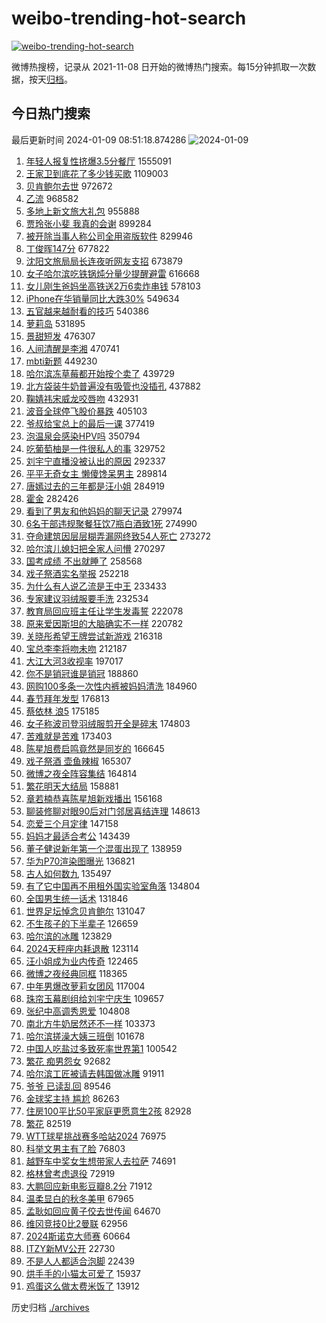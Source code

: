 # weibo-trending-hot-search

[![weibo-trending-hot-search](https://github.com/ameizi/weibo-trending-hot-search/actions/workflows/ci.yml/badge.svg)](https://github.com/ameizi/weibo-trending-hot-search/actions/workflows/ci.yml)

微博热搜榜，记录从 2021-11-08 日开始的微博热门搜索。每15分钟抓取一次数据，按天[归档](./archives)。

## 今日热门搜索

<!-- BEGIN --> 
最后更新时间 2024-01-09 08:51:18.874286 
![2024-01-09](https://imgs-storage.s3.us-east-005.backblazeb2.com/20240109/2024-01-09.png?versionId=4_z8fbbed132d73df8689c40f13_f1195fe217360bea3_d20240109_m005118_c005_v0501004_t0022_u01704761478767) 
1. [年轻人报复性挤爆3.5分餐厅](https://s.weibo.com/weibo?q=%23%E5%B9%B4%E8%BD%BB%E4%BA%BA%E6%8A%A5%E5%A4%8D%E6%80%A7%E6%8C%A4%E7%88%863.5%E5%88%86%E9%A4%90%E5%8E%85%23&t=31&band_rank=48&Refer=top) 1555091
1. [王家卫到底花了多少钱买歌](https://s.weibo.com/weibo?q=%23%E7%8E%8B%E5%AE%B6%E5%8D%AB%E5%88%B0%E5%BA%95%E8%8A%B1%E4%BA%86%E5%A4%9A%E5%B0%91%E9%92%B1%E4%B9%B0%E6%AD%8C%23&t=31&band_rank=2&Refer=top) 1109003
1. [贝肯鲍尔去世](https://s.weibo.com/weibo?q=%23%E8%B4%9D%E8%82%AF%E9%B2%8D%E5%B0%94%E5%8E%BB%E4%B8%96%23&t=31&band_rank=8&Refer=top) 972672
1. [乙流](https://s.weibo.com/weibo?q=%E4%B9%99%E6%B5%81&t=31&band_rank=1&Refer=top) 968582
1. [多地上新文旅大礼包](https://s.weibo.com/weibo?q=%23%E5%A4%9A%E5%9C%B0%E4%B8%8A%E6%96%B0%E6%96%87%E6%97%85%E5%A4%A7%E7%A4%BC%E5%8C%85%23&t=31&band_rank=3&Refer=top) 955888
1. [贾玲张小斐 我真的会谢](https://s.weibo.com/weibo?q=%E8%B4%BE%E7%8E%B2%E5%BC%A0%E5%B0%8F%E6%96%90%20%E6%88%91%E7%9C%9F%E7%9A%84%E4%BC%9A%E8%B0%A2&t=31&band_rank=2&Refer=top) 899284
1. [被开除当事人称公司全用盗版软件](https://s.weibo.com/weibo?q=%23%E8%A2%AB%E5%BC%80%E9%99%A4%E5%BD%93%E4%BA%8B%E4%BA%BA%E7%A7%B0%E5%85%AC%E5%8F%B8%E5%85%A8%E7%94%A8%E7%9B%97%E7%89%88%E8%BD%AF%E4%BB%B6%23&t=31&band_rank=29&Refer=top) 829946
1. [丁俊晖147分](https://s.weibo.com/weibo?q=%E4%B8%81%E4%BF%8A%E6%99%96147%E5%88%86&t=31&band_rank=4&Refer=top) 677822
1. [沈阳文旅局局长连夜听网友支招](https://s.weibo.com/weibo?q=%23%E6%B2%88%E9%98%B3%E6%96%87%E6%97%85%E5%B1%80%E5%B1%80%E9%95%BF%E8%BF%9E%E5%A4%9C%E5%90%AC%E7%BD%91%E5%8F%8B%E6%94%AF%E6%8B%9B%23&t=31&band_rank=33&Refer=top) 673879
1. [女子哈尔滨吃铁锅炖分量少提醒避雷](https://s.weibo.com/weibo?q=%23%E5%A5%B3%E5%AD%90%E5%93%88%E5%B0%94%E6%BB%A8%E5%90%83%E9%93%81%E9%94%85%E7%82%96%E5%88%86%E9%87%8F%E5%B0%91%E6%8F%90%E9%86%92%E9%81%BF%E9%9B%B7%23&t=31&band_rank=32&Refer=top) 616668
1. [女儿刚生爸妈坐高铁送2万6卖炸串钱](https://s.weibo.com/weibo?q=%23%E5%A5%B3%E5%84%BF%E5%88%9A%E7%94%9F%E7%88%B8%E5%A6%88%E5%9D%90%E9%AB%98%E9%93%81%E9%80%812%E4%B8%876%E5%8D%96%E7%82%B8%E4%B8%B2%E9%92%B1%23&t=31&band_rank=44&Refer=top) 578103
1. [iPhone在华销量同比大跌30%](https://s.weibo.com/weibo?q=%23iPhone%E5%9C%A8%E5%8D%8E%E9%94%80%E9%87%8F%E5%90%8C%E6%AF%94%E5%A4%A7%E8%B7%8C30%25%23&t=31&band_rank=18&Refer=top) 549634
1. [五官越来越耐看的技巧](https://s.weibo.com/weibo?q=%E4%BA%94%E5%AE%98%E8%B6%8A%E6%9D%A5%E8%B6%8A%E8%80%90%E7%9C%8B%E7%9A%84%E6%8A%80%E5%B7%A7&t=31&band_rank=6&Refer=top) 540386
1. [萝莉岛](https://s.weibo.com/weibo?q=%E8%90%9D%E8%8E%89%E5%B2%9B&t=31&band_rank=11&Refer=top) 531895
1. [景甜短发](https://s.weibo.com/weibo?q=%23%E6%99%AF%E7%94%9C%E7%9F%AD%E5%8F%91%23&t=31&band_rank=20&Refer=top) 476307
1. [人间清醒是李湘](https://s.weibo.com/weibo?q=%E4%BA%BA%E9%97%B4%E6%B8%85%E9%86%92%E6%98%AF%E6%9D%8E%E6%B9%98&t=31&band_rank=27&Refer=top) 470741
1. [mbti新题](https://s.weibo.com/weibo?q=mbti%E6%96%B0%E9%A2%98&t=31&band_rank=5&Refer=top) 449230
1. [哈尔滨冻草莓都开始按个卖了](https://s.weibo.com/weibo?q=%23%E5%93%88%E5%B0%94%E6%BB%A8%E5%86%BB%E8%8D%89%E8%8E%93%E9%83%BD%E5%BC%80%E5%A7%8B%E6%8C%89%E4%B8%AA%E5%8D%96%E4%BA%86%23&t=31&band_rank=7&Refer=top) 439729
1. [北方袋装牛奶普遍没有吸管也没插孔](https://s.weibo.com/weibo?q=%E5%8C%97%E6%96%B9%E8%A2%8B%E8%A3%85%E7%89%9B%E5%A5%B6%E6%99%AE%E9%81%8D%E6%B2%A1%E6%9C%89%E5%90%B8%E7%AE%A1%E4%B9%9F%E6%B2%A1%E6%8F%92%E5%AD%94&t=31&band_rank=32&Refer=top) 437882
1. [鞠婧祎宋威龙咬唇吻](https://s.weibo.com/weibo?q=%23%E9%9E%A0%E5%A9%A7%E7%A5%8E%E5%AE%8B%E5%A8%81%E9%BE%99%E5%92%AC%E5%94%87%E5%90%BB%23&t=31&band_rank=8&Refer=top) 432931
1. [波音全球停飞股价暴跌](https://s.weibo.com/weibo?q=%23%E6%B3%A2%E9%9F%B3%E5%85%A8%E7%90%83%E5%81%9C%E9%A3%9E%E8%82%A1%E4%BB%B7%E6%9A%B4%E8%B7%8C%23&t=31&band_rank=16&Refer=top) 405103
1. [爷叔给宝总上的最后一课](https://s.weibo.com/weibo?q=%23%E7%88%B7%E5%8F%94%E7%BB%99%E5%AE%9D%E6%80%BB%E4%B8%8A%E7%9A%84%E6%9C%80%E5%90%8E%E4%B8%80%E8%AF%BE%23&t=31&band_rank=20&Refer=top) 377419
1. [泡温泉会感染HPV吗](https://s.weibo.com/weibo?q=%23%E6%B3%A1%E6%B8%A9%E6%B3%89%E4%BC%9A%E6%84%9F%E6%9F%93HPV%E5%90%97%23&t=31&band_rank=18&Refer=top) 350794
1. [吃葡萄柚是一件很私人的事](https://s.weibo.com/weibo?q=%23%E5%90%83%E8%91%A1%E8%90%84%E6%9F%9A%E6%98%AF%E4%B8%80%E4%BB%B6%E5%BE%88%E7%A7%81%E4%BA%BA%E7%9A%84%E4%BA%8B%23&t=31&band_rank=9&Refer=top) 329752
1. [刘宇宁直播没被认出的原因](https://s.weibo.com/weibo?q=%E5%88%98%E5%AE%87%E5%AE%81%E7%9B%B4%E6%92%AD%E6%B2%A1%E8%A2%AB%E8%AE%A4%E5%87%BA%E7%9A%84%E5%8E%9F%E5%9B%A0&t=31&band_rank=10&Refer=top) 292337
1. [平平无奇女主 懒傻馋呆男主](https://s.weibo.com/weibo?q=%E5%B9%B3%E5%B9%B3%E6%97%A0%E5%A5%87%E5%A5%B3%E4%B8%BB%20%E6%87%92%E5%82%BB%E9%A6%8B%E5%91%86%E7%94%B7%E4%B8%BB&t=31&band_rank=16&Refer=top) 289814
1. [唐嫣过去的三年都是汪小姐](https://s.weibo.com/weibo?q=%23%E5%94%90%E5%AB%A3%E8%BF%87%E5%8E%BB%E7%9A%84%E4%B8%89%E5%B9%B4%E9%83%BD%E6%98%AF%E6%B1%AA%E5%B0%8F%E5%A7%90%23&t=31&band_rank=15&Refer=top) 284919
1. [霍金](https://s.weibo.com/weibo?q=%E9%9C%8D%E9%87%91&t=31&band_rank=12&Refer=top) 282426
1. [看到了男友和他妈妈的聊天记录](https://s.weibo.com/weibo?q=%23%E7%9C%8B%E5%88%B0%E4%BA%86%E7%94%B7%E5%8F%8B%E5%92%8C%E4%BB%96%E5%A6%88%E5%A6%88%E7%9A%84%E8%81%8A%E5%A4%A9%E8%AE%B0%E5%BD%95%23&t=31&band_rank=23&Refer=top) 279974
1. [6名干部违规聚餐狂饮7瓶白酒致1死](https://s.weibo.com/weibo?q=%236%E5%90%8D%E5%B9%B2%E9%83%A8%E8%BF%9D%E8%A7%84%E8%81%9A%E9%A4%90%E7%8B%82%E9%A5%AE7%E7%93%B6%E7%99%BD%E9%85%92%E8%87%B41%E6%AD%BB%23&t=31&band_rank=13&Refer=top) 274990
1. [夺命建筑因层层糊弄漏网终致54人死亡](https://s.weibo.com/weibo?q=%23%E5%A4%BA%E5%91%BD%E5%BB%BA%E7%AD%91%E5%9B%A0%E5%B1%82%E5%B1%82%E7%B3%8A%E5%BC%84%E6%BC%8F%E7%BD%91%E7%BB%88%E8%87%B454%E4%BA%BA%E6%AD%BB%E4%BA%A1%23&t=31&band_rank=35&Refer=top) 273272
1. [哈尔滨儿媳妇把全家人问懵](https://s.weibo.com/weibo?q=%23%E5%93%88%E5%B0%94%E6%BB%A8%E5%84%BF%E5%AA%B3%E5%A6%87%E6%8A%8A%E5%85%A8%E5%AE%B6%E4%BA%BA%E9%97%AE%E6%87%B5%23&t=31&band_rank=47&Refer=top) 270297
1. [国考成绩 不出就睡了](https://s.weibo.com/weibo?q=%E5%9B%BD%E8%80%83%E6%88%90%E7%BB%A9%20%E4%B8%8D%E5%87%BA%E5%B0%B1%E7%9D%A1%E4%BA%86&t=31&band_rank=14&Refer=top) 258568
1. [戏子祭酒实名举报](https://s.weibo.com/weibo?q=%E6%88%8F%E5%AD%90%E7%A5%AD%E9%85%92%E5%AE%9E%E5%90%8D%E4%B8%BE%E6%8A%A5&t=31&band_rank=15&Refer=top) 252218
1. [为什么有人说乙流是王中王](https://s.weibo.com/weibo?q=%23%E4%B8%BA%E4%BB%80%E4%B9%88%E6%9C%89%E4%BA%BA%E8%AF%B4%E4%B9%99%E6%B5%81%E6%98%AF%E7%8E%8B%E4%B8%AD%E7%8E%8B%23&t=31&band_rank=25&Refer=top) 233433
1. [专家建议羽绒服要手洗](https://s.weibo.com/weibo?q=%23%E4%B8%93%E5%AE%B6%E5%BB%BA%E8%AE%AE%E7%BE%BD%E7%BB%92%E6%9C%8D%E8%A6%81%E6%89%8B%E6%B4%97%23&t=31&band_rank=16&Refer=top) 232534
1. [教育局回应班主任让学生发毒誓](https://s.weibo.com/weibo?q=%23%E6%95%99%E8%82%B2%E5%B1%80%E5%9B%9E%E5%BA%94%E7%8F%AD%E4%B8%BB%E4%BB%BB%E8%AE%A9%E5%AD%A6%E7%94%9F%E5%8F%91%E6%AF%92%E8%AA%93%23&t=31&band_rank=17&Refer=top) 222078
1. [原来爱因斯坦的大脑确实不一样](https://s.weibo.com/weibo?q=%23%E5%8E%9F%E6%9D%A5%E7%88%B1%E5%9B%A0%E6%96%AF%E5%9D%A6%E7%9A%84%E5%A4%A7%E8%84%91%E7%A1%AE%E5%AE%9E%E4%B8%8D%E4%B8%80%E6%A0%B7%23&t=31&band_rank=27&Refer=top) 220782
1. [关晓彤希望王牌尝试新游戏](https://s.weibo.com/weibo?q=%E5%85%B3%E6%99%93%E5%BD%A4%E5%B8%8C%E6%9C%9B%E7%8E%8B%E7%89%8C%E5%B0%9D%E8%AF%95%E6%96%B0%E6%B8%B8%E6%88%8F&t=31&band_rank=28&Refer=top) 216318
1. [宝总李李将吻未吻](https://s.weibo.com/weibo?q=%E5%AE%9D%E6%80%BB%E6%9D%8E%E6%9D%8E%E5%B0%86%E5%90%BB%E6%9C%AA%E5%90%BB&t=31&band_rank=18&Refer=top) 212187
1. [大江大河3收视率](https://s.weibo.com/weibo?q=%23%E5%A4%A7%E6%B1%9F%E5%A4%A7%E6%B2%B33%E6%94%B6%E8%A7%86%E7%8E%87%23&t=31&band_rank=19&Refer=top) 197017
1. [你不是销冠谁是销冠](https://s.weibo.com/weibo?q=%E4%BD%A0%E4%B8%8D%E6%98%AF%E9%94%80%E5%86%A0%E8%B0%81%E6%98%AF%E9%94%80%E5%86%A0&t=31&band_rank=38&Refer=top) 188860
1. [网购100多条一次性内裤被妈妈清洗](https://s.weibo.com/weibo?q=%23%E7%BD%91%E8%B4%AD100%E5%A4%9A%E6%9D%A1%E4%B8%80%E6%AC%A1%E6%80%A7%E5%86%85%E8%A3%A4%E8%A2%AB%E5%A6%88%E5%A6%88%E6%B8%85%E6%B4%97%23&t=31&band_rank=21&Refer=top) 184960
1. [春节拜年发型](https://s.weibo.com/weibo?q=%E6%98%A5%E8%8A%82%E6%8B%9C%E5%B9%B4%E5%8F%91%E5%9E%8B&t=31&band_rank=29&Refer=top) 176813
1. [蔡依林 浪5](https://s.weibo.com/weibo?q=%E8%94%A1%E4%BE%9D%E6%9E%97%20%E6%B5%AA5&t=31&band_rank=22&Refer=top) 175185
1. [女子称波司登羽绒服剪开全是碎末](https://s.weibo.com/weibo?q=%23%E5%A5%B3%E5%AD%90%E7%A7%B0%E6%B3%A2%E5%8F%B8%E7%99%BB%E7%BE%BD%E7%BB%92%E6%9C%8D%E5%89%AA%E5%BC%80%E5%85%A8%E6%98%AF%E7%A2%8E%E6%9C%AB%23&t=31&band_rank=31&Refer=top) 174803
1. [苦难就是苦难](https://s.weibo.com/weibo?q=%E8%8B%A6%E9%9A%BE%E5%B0%B1%E6%98%AF%E8%8B%A6%E9%9A%BE&t=31&band_rank=49&Refer=top) 173403
1. [陈星旭费启鸣竟然是同岁的](https://s.weibo.com/weibo?q=%23%E9%99%88%E6%98%9F%E6%97%AD%E8%B4%B9%E5%90%AF%E9%B8%A3%E7%AB%9F%E7%84%B6%E6%98%AF%E5%90%8C%E5%B2%81%E7%9A%84%23&t=31&band_rank=34&Refer=top) 166645
1. [戏子祭酒 壶鱼辣椒](https://s.weibo.com/weibo?q=%E6%88%8F%E5%AD%90%E7%A5%AD%E9%85%92%20%E5%A3%B6%E9%B1%BC%E8%BE%A3%E6%A4%92&t=31&band_rank=24&Refer=top) 165307
1. [微博之夜全阵容集结](https://s.weibo.com/weibo?q=%23%E5%BE%AE%E5%8D%9A%E4%B9%8B%E5%A4%9C%E5%85%A8%E9%98%B5%E5%AE%B9%E9%9B%86%E7%BB%93%23&t=31&band_rank=23&Refer=top) 164814
1. [繁花明天大结局](https://s.weibo.com/weibo?q=%23%E7%B9%81%E8%8A%B1%E6%98%8E%E5%A4%A9%E5%A4%A7%E7%BB%93%E5%B1%80%23&t=31&band_rank=25&Refer=top) 158881
1. [章若楠恭喜陈星旭新戏播出](https://s.weibo.com/weibo?q=%E7%AB%A0%E8%8B%A5%E6%A5%A0%E6%81%AD%E5%96%9C%E9%99%88%E6%98%9F%E6%97%AD%E6%96%B0%E6%88%8F%E6%92%AD%E5%87%BA&t=31&band_rank=26&Refer=top) 156168
1. [聊装修聊对眼90后对门邻居喜结连理](https://s.weibo.com/weibo?q=%23%E8%81%8A%E8%A3%85%E4%BF%AE%E8%81%8A%E5%AF%B9%E7%9C%BC90%E5%90%8E%E5%AF%B9%E9%97%A8%E9%82%BB%E5%B1%85%E5%96%9C%E7%BB%93%E8%BF%9E%E7%90%86%23&t=31&band_rank=50&Refer=top) 148613
1. [恋爱三个月定律](https://s.weibo.com/weibo?q=%E6%81%8B%E7%88%B1%E4%B8%89%E4%B8%AA%E6%9C%88%E5%AE%9A%E5%BE%8B&t=31&band_rank=29&Refer=top) 147158
1. [妈妈才最适合考公](https://s.weibo.com/weibo?q=%23%E5%A6%88%E5%A6%88%E6%89%8D%E6%9C%80%E9%80%82%E5%90%88%E8%80%83%E5%85%AC%23&t=31&band_rank=30&Refer=top) 143439
1. [董子健说新年第一个混蛋出现了](https://s.weibo.com/weibo?q=%23%E8%91%A3%E5%AD%90%E5%81%A5%E8%AF%B4%E6%96%B0%E5%B9%B4%E7%AC%AC%E4%B8%80%E4%B8%AA%E6%B7%B7%E8%9B%8B%E5%87%BA%E7%8E%B0%E4%BA%86%23&t=31&band_rank=30&Refer=top) 138959
1. [华为P70渲染图曝光](https://s.weibo.com/weibo?q=%23%E5%8D%8E%E4%B8%BAP70%E6%B8%B2%E6%9F%93%E5%9B%BE%E6%9B%9D%E5%85%89%23&t=31&band_rank=40&Refer=top) 136821
1. [古人如何数九](https://s.weibo.com/weibo?q=%23%E5%8F%A4%E4%BA%BA%E5%A6%82%E4%BD%95%E6%95%B0%E4%B9%9D%23&t=31&band_rank=42&Refer=top) 135497
1. [有了它中国再不用租外国实验室角落](https://s.weibo.com/weibo?q=%23%E6%9C%89%E4%BA%86%E5%AE%83%E4%B8%AD%E5%9B%BD%E5%86%8D%E4%B8%8D%E7%94%A8%E7%A7%9F%E5%A4%96%E5%9B%BD%E5%AE%9E%E9%AA%8C%E5%AE%A4%E8%A7%92%E8%90%BD%23&t=31&band_rank=46&Refer=top) 134804
1. [全国男生统一话术](https://s.weibo.com/weibo?q=%E5%85%A8%E5%9B%BD%E7%94%B7%E7%94%9F%E7%BB%9F%E4%B8%80%E8%AF%9D%E6%9C%AF&t=31&band_rank=44&Refer=top) 131846
1. [世界足坛悼念贝肯鲍尔](https://s.weibo.com/weibo?q=%23%E4%B8%96%E7%95%8C%E8%B6%B3%E5%9D%9B%E6%82%BC%E5%BF%B5%E8%B4%9D%E8%82%AF%E9%B2%8D%E5%B0%94%23&t=31&band_rank=46&Refer=top) 131047
1. [不生孩子的下半辈子](https://s.weibo.com/weibo?q=%E4%B8%8D%E7%94%9F%E5%AD%A9%E5%AD%90%E7%9A%84%E4%B8%8B%E5%8D%8A%E8%BE%88%E5%AD%90&t=31&band_rank=32&Refer=top) 126659
1. [哈尔滨的冰雕](https://s.weibo.com/weibo?q=%E5%93%88%E5%B0%94%E6%BB%A8%E7%9A%84%E5%86%B0%E9%9B%95&t=31&band_rank=48&Refer=top) 123829
1. [2024天秤座内耗退散](https://s.weibo.com/weibo?q=2024%E5%A4%A9%E7%A7%A4%E5%BA%A7%E5%86%85%E8%80%97%E9%80%80%E6%95%A3&t=31&band_rank=33&Refer=top) 123114
1. [汪小姐成为业内传奇](https://s.weibo.com/weibo?q=%23%E6%B1%AA%E5%B0%8F%E5%A7%90%E6%88%90%E4%B8%BA%E4%B8%9A%E5%86%85%E4%BC%A0%E5%A5%87%23&t=31&band_rank=40&Refer=top) 122465
1. [微博之夜经典同框](https://s.weibo.com/weibo?q=%E5%BE%AE%E5%8D%9A%E4%B9%8B%E5%A4%9C%E7%BB%8F%E5%85%B8%E5%90%8C%E6%A1%86&t=31&band_rank=34&Refer=top) 118365
1. [中年男爆改萝莉女团风](https://s.weibo.com/weibo?q=%E4%B8%AD%E5%B9%B4%E7%94%B7%E7%88%86%E6%94%B9%E8%90%9D%E8%8E%89%E5%A5%B3%E5%9B%A2%E9%A3%8E&t=31&band_rank=49&Refer=top) 117004
1. [珠帘玉幕剧组给刘宇宁庆生](https://s.weibo.com/weibo?q=%23%E7%8F%A0%E5%B8%98%E7%8E%89%E5%B9%95%E5%89%A7%E7%BB%84%E7%BB%99%E5%88%98%E5%AE%87%E5%AE%81%E5%BA%86%E7%94%9F%23&t=31&band_rank=36&Refer=top) 109657
1. [张纪中高调秀恩爱](https://s.weibo.com/weibo?q=%E5%BC%A0%E7%BA%AA%E4%B8%AD%E9%AB%98%E8%B0%83%E7%A7%80%E6%81%A9%E7%88%B1&t=31&band_rank=36&Refer=top) 104808
1. [南北方牛奶居然还不一样](https://s.weibo.com/weibo?q=%E5%8D%97%E5%8C%97%E6%96%B9%E7%89%9B%E5%A5%B6%E5%B1%85%E7%84%B6%E8%BF%98%E4%B8%8D%E4%B8%80%E6%A0%B7&t=31&band_rank=37&Refer=top) 103373
1. [哈尔滨搓澡大姨三班倒](https://s.weibo.com/weibo?q=%23%E5%93%88%E5%B0%94%E6%BB%A8%E6%90%93%E6%BE%A1%E5%A4%A7%E5%A7%A8%E4%B8%89%E7%8F%AD%E5%80%92%23&t=31&band_rank=38&Refer=top) 101678
1. [中国人吃盐过多致死率世界第1](https://s.weibo.com/weibo?q=%23%E4%B8%AD%E5%9B%BD%E4%BA%BA%E5%90%83%E7%9B%90%E8%BF%87%E5%A4%9A%E8%87%B4%E6%AD%BB%E7%8E%87%E4%B8%96%E7%95%8C%E7%AC%AC1%23&t=31&band_rank=39&Refer=top) 100542
1. [繁花 痴男怨女](https://s.weibo.com/weibo?q=%E7%B9%81%E8%8A%B1%20%E7%97%B4%E7%94%B7%E6%80%A8%E5%A5%B3&t=31&band_rank=40&Refer=top) 92682
1. [哈尔滨工匠被请去韩国做冰雕](https://s.weibo.com/weibo?q=%23%E5%93%88%E5%B0%94%E6%BB%A8%E5%B7%A5%E5%8C%A0%E8%A2%AB%E8%AF%B7%E5%8E%BB%E9%9F%A9%E5%9B%BD%E5%81%9A%E5%86%B0%E9%9B%95%23&t=31&band_rank=41&Refer=top) 91911
1. [爷爷 已读乱回](https://s.weibo.com/weibo?q=%E7%88%B7%E7%88%B7%20%E5%B7%B2%E8%AF%BB%E4%B9%B1%E5%9B%9E&t=31&band_rank=42&Refer=top) 89546
1. [金球奖主持 尴尬](https://s.weibo.com/weibo?q=%E9%87%91%E7%90%83%E5%A5%96%E4%B8%BB%E6%8C%81%20%E5%B0%B4%E5%B0%AC&t=31&band_rank=43&Refer=top) 86263
1. [住房100平比50平家庭更愿意生2孩](https://s.weibo.com/weibo?q=%23%E4%BD%8F%E6%88%BF100%E5%B9%B3%E6%AF%9450%E5%B9%B3%E5%AE%B6%E5%BA%AD%E6%9B%B4%E6%84%BF%E6%84%8F%E7%94%9F2%E5%AD%A9%23&t=31&band_rank=44&Refer=top) 82928
1. [繁花](https://s.weibo.com/weibo?q=%E7%B9%81%E8%8A%B1&t=31&band_rank=45&Refer=top) 82519
1. [WTT球星挑战赛多哈站2024](https://s.weibo.com/weibo?q=%23WTT%E7%90%83%E6%98%9F%E6%8C%91%E6%88%98%E8%B5%9B%E5%A4%9A%E5%93%88%E7%AB%992024%23&t=31&band_rank=46&Refer=top) 76975
1. [科举文男主有了脸](https://s.weibo.com/weibo?q=%E7%A7%91%E4%B8%BE%E6%96%87%E7%94%B7%E4%B8%BB%E6%9C%89%E4%BA%86%E8%84%B8&t=31&band_rank=47&Refer=top) 76803
1. [越野车中奖女生想带家人去拉萨](https://s.weibo.com/weibo?q=%23%E8%B6%8A%E9%87%8E%E8%BD%A6%E4%B8%AD%E5%A5%96%E5%A5%B3%E7%94%9F%E6%83%B3%E5%B8%A6%E5%AE%B6%E4%BA%BA%E5%8E%BB%E6%8B%89%E8%90%A8%23&t=31&band_rank=48&Refer=top) 74691
1. [格林曾考虑退役](https://s.weibo.com/weibo?q=%23%E6%A0%BC%E6%9E%97%E6%9B%BE%E8%80%83%E8%99%91%E9%80%80%E5%BD%B9%23&t=31&band_rank=42&Refer=top) 72919
1. [大鹏回应新电影豆瓣8.2分](https://s.weibo.com/weibo?q=%23%E5%A4%A7%E9%B9%8F%E5%9B%9E%E5%BA%94%E6%96%B0%E7%94%B5%E5%BD%B1%E8%B1%86%E7%93%A38.2%E5%88%86%23&t=31&band_rank=50&Refer=top) 71912
1. [温柔显白的秋冬美甲](https://s.weibo.com/weibo?q=%E6%B8%A9%E6%9F%94%E6%98%BE%E7%99%BD%E7%9A%84%E7%A7%8B%E5%86%AC%E7%BE%8E%E7%94%B2&t=31&band_rank=50&Refer=top) 67965
1. [孟耿如回应黄子佼去世传闻](https://s.weibo.com/weibo?q=%23%E5%AD%9F%E8%80%BF%E5%A6%82%E5%9B%9E%E5%BA%94%E9%BB%84%E5%AD%90%E4%BD%BC%E5%8E%BB%E4%B8%96%E4%BC%A0%E9%97%BB%23&t=31&band_rank=33&Refer=top) 64670
1. [维冈竞技0比2曼联](https://s.weibo.com/weibo?q=%23%E7%BB%B4%E5%86%88%E7%AB%9E%E6%8A%800%E6%AF%942%E6%9B%BC%E8%81%94%23&t=31&band_rank=38&Refer=top) 62956
1. [2024斯诺克大师赛](https://s.weibo.com/weibo?q=%232024%E6%96%AF%E8%AF%BA%E5%85%8B%E5%A4%A7%E5%B8%88%E8%B5%9B%23&t=31&band_rank=49&Refer=top) 60664
1. [ITZY新MV公开](https://s.weibo.com/weibo?q=ITZY%E6%96%B0MV%E5%85%AC%E5%BC%80&t=31&band_rank=50&Refer=top) 22730
1. [不是人人都适合泡脚](https://s.weibo.com/weibo?q=%23%E4%B8%8D%E6%98%AF%E4%BA%BA%E4%BA%BA%E9%83%BD%E9%80%82%E5%90%88%E6%B3%A1%E8%84%9A%23&t=31&band_rank=49&Refer=top) 22439
1. [烘手手的小猫太可爱了](https://s.weibo.com/weibo?q=%E7%83%98%E6%89%8B%E6%89%8B%E7%9A%84%E5%B0%8F%E7%8C%AB%E5%A4%AA%E5%8F%AF%E7%88%B1%E4%BA%86&t=31&band_rank=50&Refer=top) 15937
1. [鸡蛋这么做太费米饭了](https://s.weibo.com/weibo?q=%E9%B8%A1%E8%9B%8B%E8%BF%99%E4%B9%88%E5%81%9A%E5%A4%AA%E8%B4%B9%E7%B1%B3%E9%A5%AD%E4%BA%86&t=31&band_rank=47&Refer=top) 13912
<!-- END -->

历史归档 [./archives](./archives)

